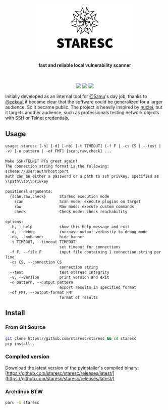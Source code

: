 <h1 align="center"><img width="300px" src="assets/cover.png" alt="Staresc"></h1>
<h4 align="center">fast and reliable local vulnerability scanner</h4>

</br>

<p align="center">

<a href="https://github.com/5amu/staresc-ng/actions/workflows/release.yml" alt="release">
<img src="https://github.com/5amu/staresc-ng/actions/workflows/release.yml/badge.svg"></a>

<a href="https://github.com/staresc/staresc/actions/workflows/documentation.yml" alt="documentation">
<img src="https://github.com/staresc/staresc/actions/workflows/documentation.yml/badge.svg"></a>

<a href="https://github.com/staresc/staresc/actions/workflows/tests.yml" alt="tests">
<img src="https://github.com/staresc/staresc/actions/workflows/tests.yml/badge.svg"></a>

</p>



Initially developed as an internal tool for [@5amu](https://github.com/5amu)'s day job, thanks to [@cekout](https://github.com/cekout) it became clear that the software could be generalized for a larger audience. So it became public. The project is heavily inspired by [nuclei](https://github.com/projectdiscovery/nuclei), but it targets another audience, such as professionals testing network objects with SSH or Telnet credentials. 

## Usage

```
usage: staresc [-h] [-d] [-nb] [-t TIMEOUT] (-f F | -cs CS | --test | -v) [-o pattern | -of FMT] {scan,raw,check} ...

Make SSH/TELNET PTs great again!
The connection string format is the following: schema://user:auth@host:port
auth can be either a password or a path to ssh privkey, specified as \\path\\to\\privkey

positional arguments:
  {scan,raw,check}      Staresc execution mode
    scan                Scan mode: execute plugins on target
    raw                 Raw mode: execute custom commands
    check               Check mode: check reachability

options:
  -h, --help            show this help message and exit
  -d, --debug           increase output verbosity to debug mode
  -nb, --nobanner       hide banner
  -t TIMEOUT, --timeout TIMEOUT
                        set timeout for connections
  -f F, --file F        input file containing 1 connection string per line
  -cs CS, --connection CS
                        connection string
  --test                test staresc integrity
  -v, --version         print version and exit
  -o pattern, --output pattern
                        export results in specified format
  -of FMT, --output-format FMT
                        format of results
```

## Install

### From Git Source

```bash
git clone https://github.com/staresc/staresc && cd staresc
pip install .
```

### Compiled version

Download the latest version of the pyinstaller's compiled binary:
[https://github.com/staresc/staresc/releases/latest/](https://github.com/staresc/staresc/releases/latest/)

### Archlinux BTW

```bash
paru -S staresc
```
